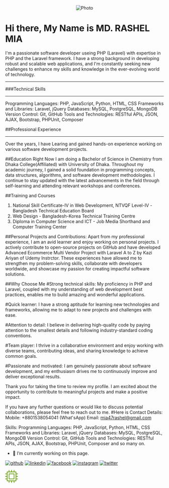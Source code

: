 <div style="text-align:center;">
<img width="100%" height="300px" src="https://photos.app.goo.gl/ipHw15Jq41rCY14R9" alt="Photo" border="0">
</div>

<h1>Hi there, My Name is MD. RASHEL MIA</h1>
I'm a passionate software developer useing PHP (Laravel) with expertise in PHP and the Laravel framework. I have a strong background in developing robust and scalable web applications, and I'm constantly seeking new challenges to enhance my skills and knowledge in the ever-evolving world of technology.
<hr/>
###Technical Skills
<hr/>
Programming Languages: PHP, JavaScript, Python, HTML, CSS
Frameworks and Libraries: Laravel, jQuery
Databases: MySQL, PostgreSQL, MongoDB
Version Control: Git, GitHub
Tools and Technologies: RESTful APIs, JSON, AJAX, Bootstrap, PHPUnit, Composer

##Professional Experience
<hr/>
Over the years, I have Learing and  gained hands-on experience working on various software development projects.

##Education
Right Now I am doing  a Bachelor of Science in Chemistry from Dhaka College(Affiliated) with University of Dhaka. Throughout my academic journey, I gained a solid foundation in programming concepts, data structures, algorithms, and software development methodologies. I continue to stay updated with the latest advancements in the field through self-learning and attending relevant workshops and conferences.

##Training and Courses
01. National Skill Certificate-IV in Web Development, NTVQF Level-IV -Bangladesh Technical Education Board
02. Web Design - Bangladesh-Korea Technical Training Centre
03. Diploma in Computer Science and ICT - Job Media Shorthand and Computer Training Center

##Personal Projects and Contributions:
Apart from my professional experience, I am an avid learner and enjoy working on personal projects. I actively contribute to open-source projects on GitHub and have developed Advanced Ecommerce Multi Vendor Project  with Laravel A to Z by Kazi Ariyan of Udemy Instrctor. 
These experiences have allowed me to strengthen my problem-solving skills, collaborate with developers worldwide, and showcase my passion for creating impactful software solutions.


##Why Choose Me
#Strong technical skills: 
My proficiency in PHP and Laravel, coupled with my understanding of web development best practices, enables me to build amazing and wonderful applications.

#Quick learner: 
I have a strong aptitude for learning new technologies and frameworks, allowing me to adapt to new projects and challenges with ease.


#Attention to detail: 
I believe in delivering high-quality code by paying attention to the smallest details and following industry-standard coding conventions.


#Team player: 
I thrive in a collaborative environment and enjoy working with diverse teams, contributing ideas, and sharing knowledge to achieve common goals.


#Passionate and motivated: 
I am genuinely passionate about software development, and my enthusiasm drives me to continuously improve and deliver exceptional results.

Thank you for taking the time to review my profile. I am excited about the opportunity to contribute to meaningful projects and make a positive impact. 

If you have any further questions or would like to discuss potential collaborations, please feel free to reach out to me.
#Here is Contact Details:
Mobile: +8801538054041 (What'sApp)
Email: mia47rashel@gmail.com


Skills: Programming Languages: PHP, JavaScript, Python, HTML, CSS Frameworks and Libraries: Laravel, jQuery Databases: MySQL, PostgreSQL, MongoDB Version Control: Git, GitHub Tools and Technologies: RESTful APIs, JSON, AJAX, Bootstrap, PHPUnit, Composer and so many on.

- 🔭 I’m currently working on this page. 


[<img src='https://cdn.jsdelivr.net/npm/simple-icons@3.0.1/icons/github.svg' alt='github' height='40'>](https://github.com/https://github.com/MDRASHELMIA)  [<img src='https://cdn.jsdelivr.net/npm/simple-icons@3.0.1/icons/linkedin.svg' alt='linkedin' height='40'>](https://www.linkedin.com/in/https://www.linkedin.com/in/mdargentum/)  [<img src='https://cdn.jsdelivr.net/npm/simple-icons@3.0.1/icons/facebook.svg' alt='facebook' height='40'>](https://www.facebook.com/https://www.facebook.com/profile.php?id=100074386690728)  [<img src='https://cdn.jsdelivr.net/npm/simple-icons@3.0.1/icons/instagram.svg' alt='instagram' height='40'>](https://www.instagram.com/https://instagram.com/mdargentum?igshid=ZDc4ODBmNjlmNQ==/)  [<img src='https://cdn.jsdelivr.net/npm/simple-icons@3.0.1/icons/twitter.svg' alt='twitter' height='40'>](https://twitter.com/https://twitter.com/MdArgentum?t=DnFQ2RtgHRVLkr9o5Sk6pA&s=09)  

<a href='https://docs.github.com/en/developers'><img src='https://raw.githubusercontent.com/acervenky/animated-github-badges/master/assets/devbadge.gif' width='40' height='40'></a> 
  


